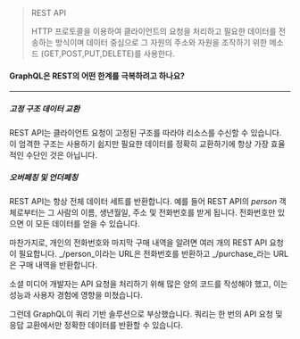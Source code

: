 
> REST API
> 
> HTTP 프로토콜을 이용하여 클라이언트의 요청을 처리하고 필요한 데이터를 전송하는 방식이며
> 데이터 중심으로 그 자원의 주소와 자원을 조작하기 위한 메소드 (GET,POST,PUT,DELETE)를 사용한다.


####  GraphQL은 REST의 어떤 한계를 극복하려고 하나요?
---
##### **고정 구조 데이터 교환**

REST API는 클라이언트 요청이 고정된 구조를 따라야 리소스를 수신할 수 있습니다. 이 엄격한 구조는 사용하기 쉽지만 필요한 데이터를 정확히 교환하기에 항상 가장 효율적인 수단인 것은 아닙니다.

##### **오버페칭 및 언더페칭**

REST API는 항상 전체 데이터 세트를 반환합니다. 예를 들어 REST API의 _person_ 객체로부터는 그 사람의 이름, 생년월일, 주소 및 전화번호를 받게 됩니다. 전화번호만 있으면 이 모든 데이터를 얻을 수 있습니다.

마찬가지로, 개인의 전화번호와 마지막 구매 내역을 알려면 여러 개의 REST API 요청이 필요합니다. _/person_이라는 URL은 전화번호를 반환하고 _/purchase_라는 URL은 구매 내역을 반환합니다.

소셜 미디어 개발자는 API 요청을 처리하기 위해 많은 양의 코드를 작성해야 했고, 이는 성능과 사용자 경험에 영향을 미쳤습니다.

그런데 GraphQL이 쿼리 기반 솔루션으로 부상했습니다. 쿼리는 한 번의 API 요청 및 응답 교환에서만 정확한 데이터를 반환할 수 있습니다.